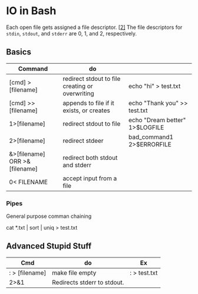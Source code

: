# IO in Bash

Each open file gets assigned a file descriptor.	[[2\]](https://www.tldp.org/LDP/abs/html/io-redirection.html#FTN.AEN17894) The file descriptors for `stdin`, `stdout`, and `stderr` are 0, 1, and 2, respectively.

## Basics

| Command                         | do                                              |                                |
| ------------------------------- | ----------------------------------------------- | ------------------------------ |
| [cmd] > [filename]              | redirect stdout to file creating or overwriting | echo "hi" > test.txt           |
| [cmd] >> [filename]             | appends to file if it exists, or creates        | echo "Thank you" >> test.txt   |
| 1>[filename]                    | redirect stdout to file                         | echo "Dream better" 1>$LOGFILE |
| 2>[filename]                    | redirect stdeer                                 | bad_command1 2>$ERRORFILE      |
| &>[filename]  ORR  >&[filename] | redirect both stdout and stderr                 |                                |
| 0< FILENAME                     | accept input from a file                        |                                |

### Pipes

General purpose comman chaining 

cat *.txt | sort | uniq > test.txt

## Advanced Stupid Stuff

| Cmd            | do                          | Ex           |
| -------------- | --------------------------- | ------------ |
| : > [filename] | make file empty             | : > test.txt |
| 2>&1           | Redirects stderr to stdout. |              |

